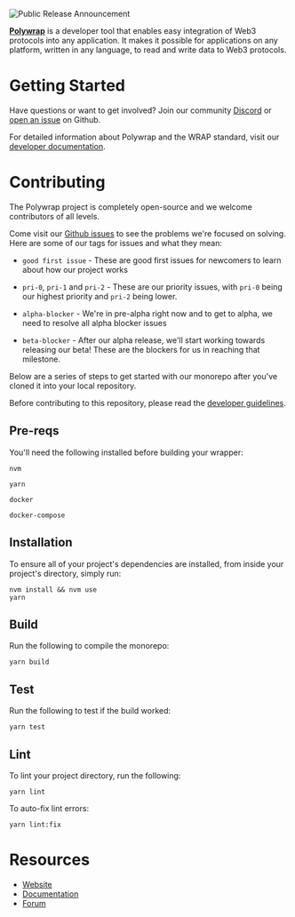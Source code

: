 ![Public Release Announcement](https://user-images.githubusercontent.com/5522128/177473887-2689cf25-7937-4620-8ca5-17620729a65d.png)

[**Polywrap**](https://polywrap.io/) is a developer tool that enables easy integration of Web3 protocols into any application. It makes it possible for applications on any platform, written in any language, to read and write data to Web3 protocols.

# Getting Started

Have questions or want to get involved? Join our community [Discord](https://discord.polywrap.io) or [open an issue](https://github.com/polywrap/monorepo/issues) on Github.

For detailed information about Polywrap and the WRAP standard, visit our [developer documentation](https://docs.polywrap.io/).

# Contributing

The Polywrap project is completely open-source and we welcome contributors of all levels.

Come visit our [Github issues](https://github.com/polywrap/monorepo/issues) to see the problems we're focused on solving. Here are some of our tags for issues and what they mean:

- `good first issue` - These are good first issues for newcomers to learn about how our project works

- `pri-0`, `pri-1` and `pri-2` - These are our priority issues, with `pri-0` being our highest priority and `pri-2` being lower.

- `alpha-blocker` - We're in pre-alpha right now and to get to alpha, we need to resolve all alpha blocker issues

- `beta-blocker` - After our alpha release, we'll start working towards releasing our beta! These are the blockers for us in reaching that milestone.

Below are a series of steps to get started with our monorepo after you've cloned it into your local repository.

Before contributing to this repository, please read the [developer guidelines](DEV_GUIDELINES.md).

## Pre-reqs

You'll need the following installed before building your wrapper:

`nvm`

`yarn`

`docker`

`docker-compose`

## Installation

To ensure all of your project's dependencies are installed, from inside your project's directory, simply run:

```
nvm install && nvm use
yarn
```

## Build

Run the following to compile the monorepo:

`yarn build`

## Test

Run the following to test if the build worked:

```
yarn test
```

## Lint

To lint your project directory, run the following:

```
yarn lint
```

To auto-fix lint errors:

```
yarn lint:fix
```

# Resources
- [Website](https://polywrap.io/)
- [Documentation](https://docs.polywrap.io/)
- [Forum](https://forum.polywrap.io/)
